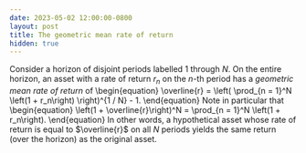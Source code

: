 ```yaml
---
date: 2023-05-02 12:00:00-0800
layout: post
title: The geometric mean rate of return
hidden: true
---
```

Consider a horizon of disjoint periods labelled $1$ through $N$.
On the entire horizon, an asset with a rate of return $r_n$ on the $n$-th period has a *geometric mean rate of return* of
\begin{equation}
\overline{r} = \left( \prod_{n = 1}^N \left(1 + r_n\right) \right)^{1 / N} - 1.
\end{equation}
Note in particular that
\begin{equation}
\left(1 + \overline{r}\right)^N = \prod_{n = 1}^N \left(1 + r_n\right).
\end{equation}
In other words, a hypothetical asset whose rate of return is equal to $\overline{r}$ on all $N$ periods yields the same return (over the horizon) as the original asset.
